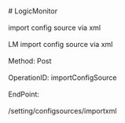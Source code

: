 <br>#     LogicMonitor</br>
<br>import config source via xml</br>
<br>LM import config source via xml</br>
<br>Method: Post</br>
<br>OperationID: importConfigSource</br>
<br>EndPoint:</br>
<br>/setting/configsources/importxml</br>
